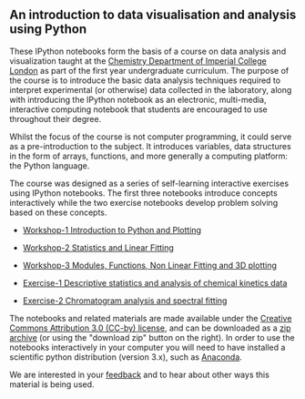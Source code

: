 An introduction to data visualisation and analysis using Python
-------

These IPython notebooks form the basis of a course on data analysis and visualization taught at the [Chemistry Department of Imperial College London](http://www.imperial.ac.uk/chemistry) as part of the first year undergraduate curriculum.
The purpose of the course is to introduce the basic data analysis techniques required to interpret experimental (or otherwise) data collected in the laboratory, along with introducing the IPython notebook as an electronic, multi-media, interactive computing notebook that students are encouraged to use throughout their degree.

Whilst the focus of the course is not computer programming, it could serve as a pre-introduction to the subject. It introduces variables, data structures in the form of arrays, functions, and more generally a computing platform: the Python language.

The course was designed as a series of self-learning interactive exercises using IPython notebooks.
The first three notebooks introduce concepts interactively while the two exercise notebooks develop problem solving based on these concepts.

* [Workshop-1 Introduction to Python and Plotting](http://nbviewer.ipython.org/urls/raw.github.com/imperialchem/python-data-viz-intro/master/data_workshop1/data_workshop1.ipynb)

* [Workshop-2 Statistics and Linear Fitting](http://nbviewer.ipython.org/urls/raw.github.com/imperialchem/python-data-viz-intro/master/data_workshop2/data_workshop2.ipynb)

* [Workshop-3 Modules, Functions, Non Linear Fitting and 3D plotting](http://nbviewer.ipython.org/urls/raw.github.com/imperialchem/python-data-viz-intro/master/data_workshop3/data_workshop3.ipynb)

* [Exercise-1 Descriptive statistics and analysis of chemical kinetics data](http://nbviewer.ipython.org/urls/raw.github.com/imperialchem/python-data-viz-intro/master/data_workshop4/data_workshop4.ipynb)

* [Exercise-2 Chromatogram analysis and spectral fitting](http://nbviewer.ipython.org/urls/raw.github.com/imperialchem/python-data-viz-intro/master/data_workshop5/data_workshop5.ipynb)

The notebooks and related materials are made available under the [Creative Commons Attribution 3.0 (CC-by) license](http://creativecommons.org/licenses/by/3.0/), and can be downloaded as a [zip archive](https://github.com/imperialchem/python-data-viz-intro/archive/master.zip) (or using the "download zip" button on the right). In order to use the notebooks interactively in your computer you will need to have installed a scientific python distribution (version 3.x), such as [Anaconda](http://continuum.io/downloads#py34).

We are interested in your [feedback](mailto:python@imperial.ac.uk) and to hear about other ways this material is being used.
